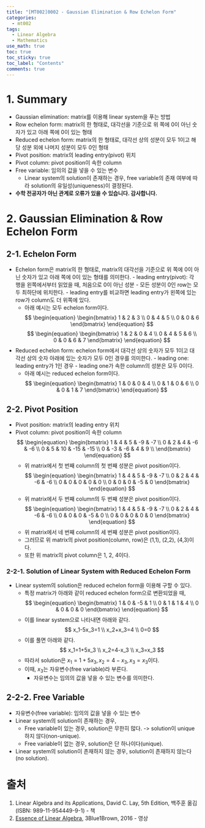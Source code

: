 ```yaml
---
title: "[MT002]0002 - Gaussian Elimination & Row Echelon Form"
categories:
  - mt002
tags:
  - Linear Algebra
  - Mathematics
use_math: true
toc: true
toc_sticky: true
toc_label: "Contents"
comments: true
---
```


# 1. Summary
- Gaussian elimination: matrix를 이용해 linear system을 푸는 방법
- Row echelon form: matrix의 한 형태로, 대각선을 기준으로 위 쪽에 0이 아닌 숫자가 있고 아래 쪽에 0이 있는 형태
- Reduced echelon form: matrix의 한 형태로, 대각선 상의 성분이 모두 1이고 해당 성분 외에 나머지 성분이 모두 0인 형태
- Pivot position: matrix의 leading entry(pivot) 위치
- Pivot column: pivot position이 속한 column
- Free variable: 임의의 값을 넣을 수 있는 변수
    - Linear system의 solution이 존재하는 경우, free variable의 존재 여부에 따라 solution의 유일성(uniqueness)이 결정된다.
- **수학 전공자가 아닌 관계로 오류가 있을 수 있습니다. 감사합니다.**

# 2. Gaussian Elimination & Row Echelon Form
## 2-1. Echelon Form
- Echelon form은 matrix의 한 형태로, matrix의 대각선을 기준으로 위 쪽에 0이 아닌 숫자가 있고 아래 쪽에 0이 있는 형태를 의미한다.
        - leading entry(pivot): 각 행을 왼쪽에서부터 읽었을 때, 처음으로 0이 아닌 성분
        - 모든 성분이 0인 row는 모두 최하단에 위치한다.
        - leading entry를 비교하면 leading entry가 왼쪽에 있는 row가 column도 더 위쪽에 있다.
    - 아래 예시는 모두 echelon form이다.
    $$
    \begin{equation}
    \begin{bmatrix}
    1 & 2 & 3 \\
    0 & 4 & 5 \\
    0 & 0 & 6
    \end{bmatrix}
    \end{equation}
    $$
    $$
    \begin{equation}
    \begin{bmatrix}
    1 & 2 & 0 & 4 \\
    0 & 4 & 5 & 6 \\
    0 & 0 & 6 & 7
    \end{bmatrix}
    \end{equation}
    $$
- Reduced echelon form: echelon form에서 대각선 상의 숫자가 모두 1이고 대각선 상의 숫자 아래에 있는 숫자가 모두 0인 경우를 의미한다.
        - leading one: leading entry가 1인 경우
        - leading one가 속한 column의 성분은 모두 0이다.
    - 아래 예시는 reduced echelon form이다.
    $$
    \begin{equation}
    \begin{bmatrix}
    1 & 0 & 0 & 4 \\
    0 & 1 & 0 & 6 \\
    0 & 0 & 1 & 7
    \end{bmatrix}
    \end{equation}
    $$

## 2-2. Pivot Position
- Pivot position: matrix의 leading entry 위치
- Pivot column: pivot position이 속한 column
    $$
    \begin{equation}
    \begin{bmatrix}
    1 & 4 & 5 & -9 & -7 \\
    0 & 2 & 4 & -6 & -6 \\
    0 & 5 & 10 & -15 & -15 \\
    0 & -3 & -6 & 4 & 9 \\
    \end{bmatrix}
    \end{equation}
    $$
    - 위 matrix에서 첫 번째 column의 첫 번째 성분은 pivot position이다.
    $$
    \begin{equation}
    \begin{bmatrix}
    1 & 4 & 5 & -9 & -7 \\
    0 & 2 & 4 & -6 & -6 \\
    0 & 0 & 0 & 0 & 0 \\
    0 & 0 & 0 & -5 & 0
    \end{bmatrix}
    \end{equation}
    $$
    - 위 matrix에서 두 번째 column의 두 번째 성분은 pivot position이다.
    $$
    \begin{equation}
    \begin{bmatrix}
    1 & 4 & 5 & -9 & -7 \\
    0 & 2 & 4 & -6 & -6 \\
    0 & 0 & 0 & -5 & 0 \\
    0 & 0 & 0 & 0 & 0
    \end{bmatrix}
    \end{equation}
    $$
    - 위 matrix에서 네 번째 column의 세 번째 성분은 pivot position이다.
    - 그러므로 위 matrix의 pivot position(column, row)은 (1,1), (2,2), (4,3)이다.
    - 또한 위 matrix의 pivot column은 1, 2, 4이다.

### 2-2-1. Solution of Linear System with Reduced Echelon Form
- Linear system의 solution은 reduced echelon form을 이용해 구할 수 있다.
    - 특정 matrix가 아래와 같이 reduced echelon form으로 변환되었을 때,
    $$
    \begin{equation}
    \begin{bmatrix}
    1 & 0 & -5 & 1 \\
    0 & 1 & 1 & 4 \\
    0 & 0 & 0 & 0
    \end{bmatrix}
    \end{equation}
    $$
    - 이를 linear system으로 나타내면 아래와 같다.
    $$ x_1-5x_3=1 \\ x_2+x_3=4 \\ 0=0 $$
    - 이를 풀면 아래와 같다.
    $$ x_1=1+5x_3 \\ x_2=4-x_3 \\ x_3=x_3 $$
    - 따라서 solution은 $x_1=1+5x_3, x_2=4-x_3, x_3=x_3$이다.
    - 이때, $x_3$는 자유변수(free variable)라 부른다.
        - 자유변수는 임의의 값을 넣을 수 있는 변수를 의미한다.

## 2-2-2. Free Variable
- 자유변수(free variable): 임의의 값을 넣을 수 있는 변수
- Linear system의 solution이 존재하는 경우,
    - Free variable이 있는 경우, solution은 무한히 많다. -> solution이 unique하지 않다(non-unique).
    - Free variable이 없는 경우, solution은 단 하나이다(unique).
- Linear system의 solution이 존재하지 않는 경우, solution이 존재하지 않는다(no solution).

# 출처
1. Linear Algebra and its Applications, David C. Lay, 5th Edition, 백주훈 옮김(ISBN: 989-11-954449-9-1) - 책
2. [Essence of Linear Algebra](https://www.youtube.com/watch?v=fNk_zzaMoSs&list=PLZHQObOWTQDPD3MizzM2xVFitgF8hE_ab), 3Blue1Brown, 2016 - 영상
